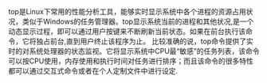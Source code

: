 top是Linux下常用的性能分析工具，能够实时显示系统中各个进程的资源占用状况，类似于Windows的任务管理器。top显示系统当前的进程和其他状况,是一个动态显示过程，即可以通过用户按键来不断刷新当前状态。如果在前台执行该命令，它将独占前台,直到用户终止该程序为止。 比较准确的说，top命令提供了实时的对系统处理器的状态监视。它将显示系统中CPU最“敏感”的任务列表，该命令可以按CPU使用，内存使用和执行时间对任务进行排序；而且该命令的很多特性都可以通过交互式命令或者在个人定制文件中进行设定.